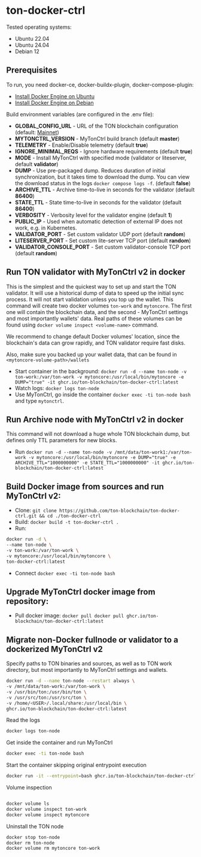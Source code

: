 # ton-docker-ctrl

Tested operating systems:
* Ubuntu 22.04
* Ubuntu 24.04
* Debian 12

## Prerequisites
To run, you need docker-ce, docker-buildx-plugin, docker-compose-plugin:

* [Install Docker Engine on Ubuntu](https://docs.docker.com/engine/install/ubuntu/)
* [Install Docker Engine on Debian](https://docs.docker.com/engine/install/debian/)

Build environment variables (are configured in the .env file):

* **GLOBAL_CONFIG_URL** - URL of the TON blockchain configuration (default: [Mainnet](https://ton.org/global.config.json))
* **MYTONCTRL_VERSION** - MyTonCtrl build branch (default **master**)
* **TELEMETRY** - Enable/Disable telemetry (default **true**)
* **IGNORE_MINIMAL_REQS** - Ignore hardware requirements (default **true**)
* **MODE** - Install MyTonCtrl with specified mode (validator or liteserver, default **validator**)
* **DUMP** - Use pre-packaged dump. Reduces duration of initial synchronization, but it takes time to download the dump. You can view the download status in the logs `docker compose logs -f`. (default **false**)
* **ARCHIVE_TTL** - Archive time-to-live in seconds for the validator (default **86400**)
* **STATE_TTL** - State time-to-live in seconds for the validator (default **86400**)
* **VERBOSITY** - Verbosity level for the validator engine (default **1**)
* **PUBLIC_IP** - Used when automatic detection of external IP does not work, e.g. in Kubernetes.
* **VALIDATOR_PORT** - Set custom validator UDP port (default **random**)
* **LITESERVER_PORT** - Set custom lite-server TCP port (default **random**)
* **VALIDATOR_CONSOLE_PORT** - Set custom validator-console TCP port (default **random**)

## Run TON validator with MyTonCtrl v2 in docker

This is the simplest and the quickest way to set up and start the TON validator.
It will use a historical dump of data to speed up the initial sync process.
It will not start validation unless you top up the wallet.
This command will create two docker volumes `ton-work` and `mytoncore`. The first one will contain the blockchain data, and the second - MyTonCtrl settings and most importantly wallets' data.
Real paths of these volumes can be found using `docker volume inspect <volume-name>` command.

We recommend to change default Docker volumes' location, since the blockchain's data can grow rapidly, and TON validator require fast disks.

Also, make sure you backed up your wallet data, that can be found in `<mytoncore-volume-path>/wallets`

* Start container in the background: `docker run -d --name ton-node -v ton-work:/var/ton-work -v mytoncore:/usr/local/bin/mytoncore -e DUMP="true" -it ghcr.io/ton-blockchain/ton-docker-ctrl:latest`
* Watch logs: `docker logs ton-node`
* Use MyTonCtrl, go inside the container `docker exec -ti ton-node bash` and type `mytonctrl`.

## Run Archive node with MyTonCtrl v2 in docker

This command will not download a huge whole TON blockchain dump, but defines only TTL parameters for new blocks.

* Run `docker run -d --name ton-node -v /mnt/data/ton-work1:/var/ton-work -v mytoncore:/usr/local/bin/mytoncore -e DUMP="true" -e ARCHIVE_TTL="1000000000" -e STATE_TTL="1000000000" -it ghcr.io/ton-blockchain/ton-docker-ctrl:latest`

## Build Docker image from sources and run MyTonCtrl v2:

* Clone: `git clone https://github.com/ton-blockchain/ton-docker-ctrl.git && cd ./ton-docker-ctrl`
* Build: `docker build -t ton-docker-ctrl .`
* Run: 
```bash
docker run -d \
--name ton-node \
-v ton-work:/var/ton-work \
-v mytoncore:/usr/local/bin/mytoncore \ 
ton-docker-ctrl:latest
```
* Connect `docker exec -ti ton-node bash`

## Upgrade MyTonCtrl docker image from repository:
* Pull docker image: `docker pull docker pull ghcr.io/ton-blockchain/ton-docker-ctrl:latest`

## Migrate non-Docker fullnode or validator to a dockerized MyTonCtrl v2

Specify paths to TON binaries and sources, as well as to TON work directory, but most importantly to MyTonCtrl settings and wallets.

```bash
docker run -d --name ton-node --restart always \
-v /mnt/data/ton-work:/var/ton-work \
-v /usr/bin/ton:/usr/bin/ton \
-v /usr/src/ton:/usr/src/ton \
-v /home/<USER>/.local/share:/usr/local/bin \
ghcr.io/ton-blockchain/ton-docker-ctrl:latest
```

Read the logs
```bash
docker logs ton-node
```

Get inside the container and run MyTonCtrl
```bash
docker exec -ti ton-node bash
```

Start the container skipping original entrypoint execution
```bash
docker run -it --entrypoint=bash ghcr.io/ton-blockchain/ton-docker-ctrl:latest
```

Volume inspection
```bash

docker volume ls
docker volume inspect ton-work
docker volume inspect mytoncore
```

Uninstall the TON node

```bash
docker stop ton-node
docker rm ton-node
docker volume rm mytoncore ton-work
```